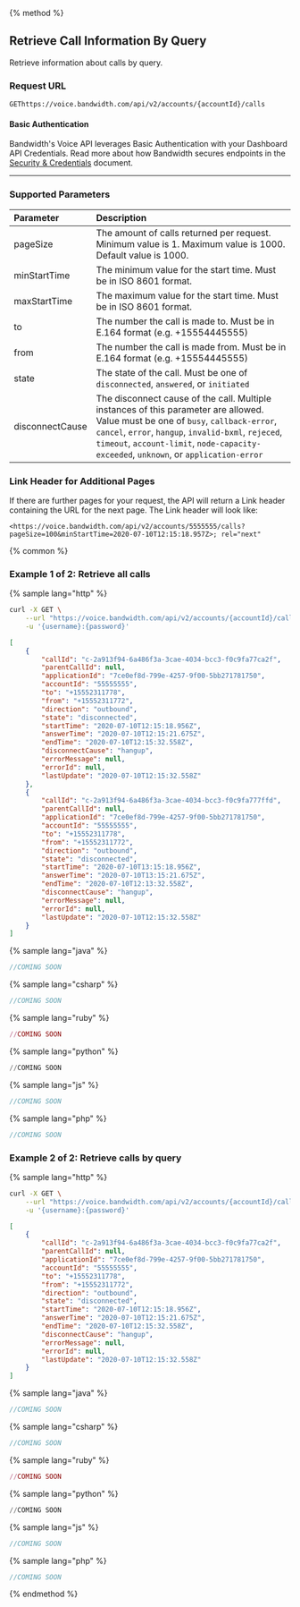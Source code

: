 {% method %}

## Retrieve Call Information By Query
Retrieve information about calls by query. 

### Request URL

<code class="get">GET</code>`https://voice.bandwidth.com/api/v2/accounts/{accountId}/calls`

#### Basic Authentication

Bandwidth's Voice API leverages Basic Authentication with your Dashboard API Credentials. Read more about how Bandwidth secures endpoints in the [Security & Credentials](../../../guides/accountCredentials.md) document.

---

### Supported Parameters

| Parameter        | Description                                                                                                                                                                                                                                                                        |
|:-----------------|:-----------------------------------------------------------------------------------------------------------------------------------------------------------------------------------------------------------------------------------------------------------------------------------|
| pageSize         | The amount of calls returned per request. Minimum value is 1. Maximum value is 1000. Default value is 1000.                                                                                                                                                                        |
| minStartTime     | The minimum value for the start time. Must be in ISO 8601 format.                                                                                                                                                                                                                  |
| maxStartTime     | The maximum value for the start time. Must be in ISO 8601 format.                                                                                                                                                                                                                  |
| to               | The number the call is made to. Must be in E.164 format (e.g. +15554445555)                                                                                                                                                                                                        |
| from             | The number the call is made from. Must be in E.164 format (e.g. +15554445555)                                                                                                                                                                                                      |
| state            | The state of the call. Must be one of `disconnected`, `answered`, or `initiated`                                                                                                                                                                                                   |
| disconnectCause  | The disconnect cause of the call. Multiple instances of this parameter are allowed. Value must be one of `busy`, `callback-error`, `cancel`, `error`, `hangup`, `invalid-bxml`, `rejeced`, `timeout`, `account-limit`, `node-capacity-exceeded`, `unknown`, or `application-error` |

### Link Header for Additional Pages

If there are further pages for your request, the API will return a Link header containing the URL for the next page. The Link header will look like:

```$xslt
<https://voice.bandwidth.com/api/v2/accounts/5555555/calls?pageSize=100&minStartTime=2020-07-10T12:15:18.957Z>; rel="next"
```

{% common %}

### Example 1 of 2: Retrieve all calls

{% sample lang="http" %}

```bash
curl -X GET \
    --url "https://voice.bandwidth.com/api/v2/accounts/{accountId}/calls" \
    -u '{username}:{password}'
```

```json
[
    {
        "callId": "c-2a913f94-6a486f3a-3cae-4034-bcc3-f0c9fa77ca2f",
        "parentCallId": null,
        "applicationId": "7ce0ef8d-799e-4257-9f00-5bb271781750",
        "accountId": "55555555",
        "to": "+15552311778",
        "from": "+15552311772",
        "direction": "outbound",
        "state": "disconnected",
        "startTime": "2020-07-10T12:15:18.956Z",
        "answerTime": "2020-07-10T12:15:21.675Z",
        "endTime": "2020-07-10T12:15:32.558Z",
        "disconnectCause": "hangup",
        "errorMessage": null,
        "errorId": null,
        "lastUpdate": "2020-07-10T12:15:32.558Z"
    },
    {
        "callId": "c-2a913f94-6a486f3a-3cae-4034-bcc3-f0c9fa777ffd",
        "parentCallId": null,
        "applicationId": "7ce0ef8d-799e-4257-9f00-5bb271781750",
        "accountId": "55555555",
        "to": "+15552311778",
        "from": "+15552311772",
        "direction": "outbound",
        "state": "disconnected",
        "startTime": "2020-07-10T13:15:18.956Z",
        "answerTime": "2020-07-10T13:15:21.675Z",
        "endTime": "2020-07-10T12:13:32.558Z",
        "disconnectCause": "hangup",
        "errorMessage": null,
        "errorId": null,
        "lastUpdate": "2020-07-10T12:15:32.558Z"
    }
]
```

{% sample lang="java" %}

```java
//COMING SOON
```

{% sample lang="csharp" %}

```csharp
//COMING SOON
```

{% sample lang="ruby" %}

```ruby
//COMING SOON
```

{% sample lang="python" %}

```python
//COMING SOON
```

{% sample lang="js" %}

```js
//COMING SOON
```

{% sample lang="php" %}

```php
//COMING SOON
```

### Example 2 of 2: Retrieve calls by query

{% sample lang="http" %}

```bash
curl -X GET \
    --url "https://voice.bandwidth.com/api/v2/accounts/{accountId}/calls?pageSize=10&minStartTime=2020-07-13T12:00:000Z&maxStartTime=2020-07-13T13:00:000Z&to=+15552311778&from=+15552311772&state=disconnected&disconnectCause=hangup&disconnectCause=timeout" \
    -u '{username}:{password}'
```

```json
[
    {
        "callId": "c-2a913f94-6a486f3a-3cae-4034-bcc3-f0c9fa77ca2f",
        "parentCallId": null,
        "applicationId": "7ce0ef8d-799e-4257-9f00-5bb271781750",
        "accountId": "55555555",
        "to": "+15552311778",
        "from": "+15552311772",
        "direction": "outbound",
        "state": "disconnected",
        "startTime": "2020-07-10T12:15:18.956Z",
        "answerTime": "2020-07-10T12:15:21.675Z",
        "endTime": "2020-07-10T12:15:32.558Z",
        "disconnectCause": "hangup",
        "errorMessage": null,
        "errorId": null,
        "lastUpdate": "2020-07-10T12:15:32.558Z"
    }
]
```

{% sample lang="java" %}

```java
//COMING SOON
```

{% sample lang="csharp" %}

```csharp
//COMING SOON
```

{% sample lang="ruby" %}

```ruby
//COMING SOON
```

{% sample lang="python" %}

```python
//COMING SOON
```

{% sample lang="js" %}

```js
//COMING SOON
```

{% sample lang="php" %}

```php
//COMING SOON
```

{% endmethod %}

